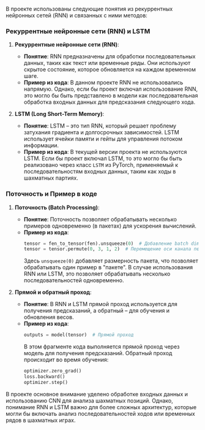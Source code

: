 В проекте использованы следующие понятия из рекуррентных нейронных сетей (RNN) и связанных с ними методов:

### Рекуррентные нейронные сети (RNN) и LSTM

1. **Рекуррентные нейронные сети (RNN)**:
   - **Понятие**: RNN предназначены для обработки последовательных данных, таких как текст или временные ряды. Они используют скрытое состояние, которое обновляется на каждом временном шаге.
   - **Пример из кода**: В данном проекте RNN не использовались напрямую. Однако, если бы проект включал использование RNN, это могло бы быть представлено в модели как последовательная обработка входных данных для предсказания следующего хода.

2. **LSTM (Long Short-Term Memory)**:
   - **Понятие**: LSTM – это тип RNN, который решает проблему затухания градиента и долгосрочных зависимостей. LSTM использует ячейки памяти и гейты для управления потоком информации.
   - **Пример из кода**: В текущей версии проекта не используются LSTM. Если бы проект включал LSTM, то это могло бы быть реализовано через класс `LSTM` из PyTorch, применяемый к последовательностям входных данных, таким как ходы в шахматных партиях.

### Поточность и Пример в коде

1. **Поточность (Batch Processing)**:
   - **Понятие**: Поточность позволяет обрабатывать несколько примеров одновременно (в пакетах) для ускорения вычислений.
   - **Пример из кода**:
     ```python
     tensor = fen_to_tensor(fen).unsqueeze(0)  # Добавление batch dimension
     tensor = tensor.permute(0, 3, 1, 2)  # Перемещение оси канала перед высотой и шириной
     ```
     Здесь `unsqueeze(0)` добавляет размерность пакета, что позволяет обрабатывать один пример в "пакете". В случае использования RNN или LSTM, это позволяет обрабатывать несколько последовательностей одновременно.

2. **Прямой и обратный проход**:
   - **Понятие**: В RNN и LSTM прямой проход используется для получения предсказаний, а обратный – для обучения и обновления весов.
   - **Пример из кода**:
     ```python
     outputs = model(tensor)  # Прямой проход
     ```
     В этом фрагменте кода выполняется прямой проход через модель для получения предсказаний. Обратный проход происходит во время обучения:
     ```python
     optimizer.zero_grad()
     loss.backward()
     optimizer.step()
     ```

В проекте основное внимание уделено обработке входных данных и использованию CNN для анализа шахматных позиций. Однако, понимание RNN и LSTM важно для более сложных архитектур, которые могли бы включать анализ последовательностей ходов или временных рядов в шахматных играх.
